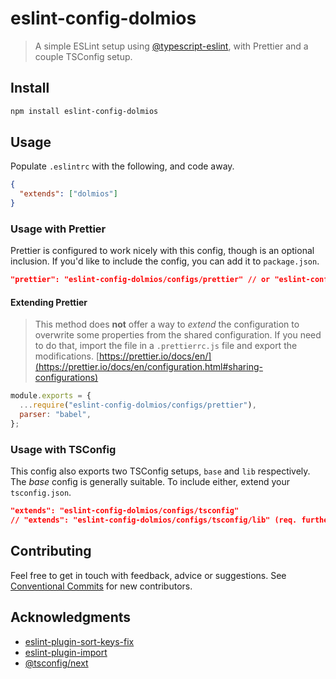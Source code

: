 # eslint-config-dolmios

> A simple ESLint setup using [@typescript-eslint](https://typescript-eslint.io), with Prettier and a couple TSConfig setup.

## Install

```bash
npm install eslint-config-dolmios
```

## Usage

Populate `.eslintrc` with the following, and code away.

```json
{
  "extends": ["dolmios"]
}
```

### Usage with Prettier

Prettier is configured to work nicely with this config, though is an optional inclusion. If you'd like to include the config, you can add it to `package.json`.

```json
"prettier": "eslint-config-dolmios/configs/prettier" // or "eslint-config-dolmios/.prettierrc
```

#### Extending Prettier

> This method does **not** offer a way to _extend_ the configuration to overwrite some properties from the shared configuration. If you need to do that, import the file in a `.prettierrc.js` file and export the modifications.
> [https://prettier.io/docs/en/](https://prettier.io/docs/en/configuration.html#sharing-configurations)

```js
module.exports = {
  ...require("eslint-config-dolmios/configs/prettier"),
  parser: "babel",
};
```

### Usage with TSConfig

This config also exports two TSConfig setups, `base` and `lib` respectively. The _base_ config is generally suitable. To include either, extend your `tsconfig.json`.

```json
"extends": "eslint-config-dolmios/configs/tsconfig"
// "extends": "eslint-config-dolmios/configs/tsconfig/lib" (req. further config for source and dist)
```

## Contributing

Feel free to get in touch with feedback, advice or suggestions. See [Conventional Commits](https://gist.github.com/dolmios/0e33c579a500d87fc6f44df6cde97259) for new contributors.

## Acknowledgments

- [eslint-plugin-sort-keys-fix](https://github.com/leo-buneev/eslint-plugin-sort-keys-fix)
- [eslint-plugin-import](https://github.com/import-js/eslint-plugin-import)
- [@tsconfig/next](https://www.npmjs.com/package/@tsconfig/next)

